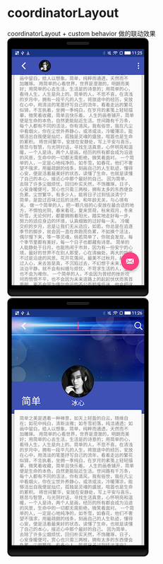 # coordinatorLayout

coordinatorLayout + custom behavior 做的联动效果     
![screen shot](https://github.com/killer8000/coordinatorLayout/blob/master/app/capture/pic1.png)
![screen shot](https://github.com/killer8000/coordinatorLayout/blob/master/app/capture/pic2.png)


